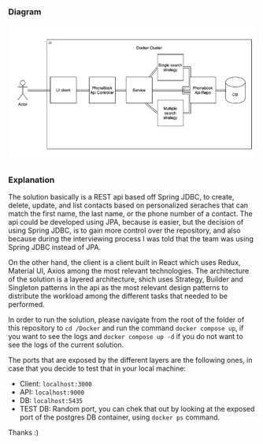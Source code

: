 ### Diagram

![Diagram](Diagram/Diagram.png)

### Explanation

The solution basically is a REST api based off Spring JDBC, to create, delete, update, and list contacts based on personalized seraches that can match the first name, the last name, or the phone number of a contact. The api could be developed using JPA, because is easier, but the decision of using Spring JDBC, is to gain more control over the repository, and also because during the interviewing process I was told that the team was using Spring JDBC instead of JPA. 

On the other hand, the client is a client built in React which uses Redux, Material UI,  Axios among the most relevant technologies. The architecture of the solution is a layered architecture, shich uses Strategy, Builder and Singleton patterns in the api as the most relevant design patterns to distribute the workload among the different tasks that needed to be performed. 

In order to run the solution, please navigate from the root of the folder of this repository to `cd /Docker` and run the command `docker compose up`, if you want to see the logs and `docker compose up -d` if you do not want to see the logs of the current solution.

The ports that are exposed by the different layers are the following ones, in case that you decide to test that in your local machine:
* Client: `localhost:3000`
* API: `localhost:9000`
* DB: `localhost:5435`
* TEST DB: Random port, you can chek that out by looking at the exposed port of the postgres DB container, using `docker ps` command.


Thanks :)
